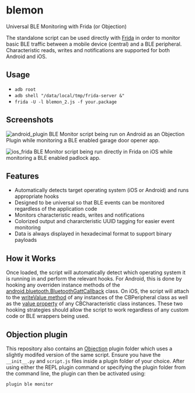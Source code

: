 # blemon
Universal BLE Monitoring with Frida (or Objection)

The standalone script can be used directly with [Frida](https://www.frida.re) in order to monitor basic BLE traffic between a mobile device (central) and a BLE peripheral. Characteristic reads, writes and notifications are supported for both Android and iOS.

## Usage
- `adb root`
- `adb shell "/data/local/tmp/frida-server &"`
- `frida -U -l blemon_2.js -f your.package`

## Screenshots
![android_plugin](images/android_plugin.png)
BLE Monitor script being run on Android as an Objection Plugin while monitoring a BLE enabled garage door opener app.

![ios_frida](images/ios_frida.png)
BLE Monitor script being run directly in Frida on iOS while monitoring a BLE enabled padlock app.
## Features
- Automatically detects target operating system (iOS or Android) and runs appropriate hooks
- Designed to be universal so that BLE events can be monitored regardless of the application code
- Monitors characteristic reads, writes and notifications
- Colorized output and chararcteristic UUID tagging for easier event monitoring
- Data is always displayed in hexadecimal format to support binary payloads

## How it Works
Once loaded, the script will automatically detect which operating system it is running in and perform the relevant hooks. For Android, this is done by hooking any overriden instance methods of the [android.bluetooth.BluetoothGattCallback](https://developer.android.com/reference/android/bluetooth/BluetoothGattCallback.html) class. On iOS, the script will attach to the [writeValue method](https://developer.apple.com/documentation/corebluetooth/cbperipheral/1518747-writevalue?language=objc) of any instances of the CBPeripheral class as well as the [value property](https://developer.apple.com/documentation/corebluetooth/cbcharacteristic/1518878-value?language=objc) of any CBCharacteristic class instances. These two hooking strategies should allow the script to work regardless of any custom code or BLE wrappers being used.

## Objection plugin
This repository also contains an [Objection](https://github.com/sensepost/objection) plugin folder which uses a slightly modifed version of the same script. Ensure you have the `__init__.py` and `script.js` files inside a plugin folder of your choice. After using either the REPL plugin command or specifying the plugin folder from the command line, the plugin can then be activated using:

`plugin ble monitor`
